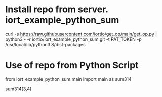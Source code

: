 # Install repo from server. iort_example_python_sum
curl -s https://raw.githubusercontent.com/iortio/get_op/main/get_op.py | python3 - -r iortio/iort_example_python_sum.git -t PAT_TOKEN -p /usr/local/lib/python3.8/dist-packages

# Use of repo from Python Script

 from iort_example_python_sum.main import main as sum314

 sum314(3,4)

